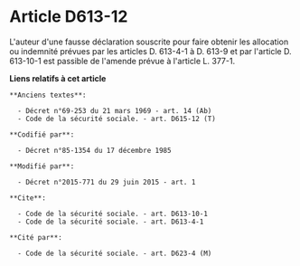 # Article D613-12

L'auteur d'une fausse déclaration souscrite pour faire obtenir les allocation ou indemnité prévues par les articles D.
613-4-1 à D. 613-9 et par l'article D. 613-10-1 est passible de l'amende prévue à l'article L. 377-1.

**Liens relatifs à cet article**

	**Anciens textes**:

	  - Décret n°69-253 du 21 mars 1969 - art. 14 (Ab)
	  - Code de la sécurité sociale. - art. D615-12 (T)

	**Codifié par**:

	  - Décret n°85-1354 du 17 décembre 1985

	**Modifié par**:

	  - Décret n°2015-771 du 29 juin 2015 - art. 1

	**Cite**:

	  - Code de la sécurité sociale. - art. D613-10-1
	  - Code de la sécurité sociale. - art. D613-4-1

	**Cité par**:

	  - Code de la sécurité sociale. - art. D623-4 (M)
